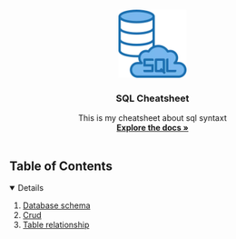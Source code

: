 <br />
<p align="center">
  <a href="https://github.com/korospace/sql-cheatsheet">
    <img src="images/sql-logo.webp" alt="Logo" width="120" height="120">
  </a>

  <h3 align="center">SQL Cheatsheet</h3>

  <p align="center">
    This is my cheatsheet about sql syntaxt
    <br />
    <a href="#table-of-contents"><strong>Explore the docs »</strong></a>
    <br />
    <br />
  </p>
</p>

## Table of Contents
<details open="open">
  <ol>
    <li><a href="1-sql-database-schema/README.md">Database schema</a></li>
    <li><a href="2-sql-crud/README.md">Crud</a></li>
    <li><a href="#acknowledgements">Table relationship</a></li>
  </ol>
</details>